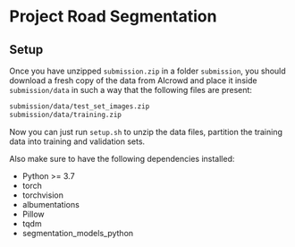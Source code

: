 # Project Road Segmentation

## Setup
Once you have unzipped `submission.zip` in a folder `submission`, you should 
download a fresh copy of the data from AIcrowd and place it inside 
`submission/data` in such a way that the following files are present:
```bash
submission/data/test_set_images.zip
submission/data/training.zip
```
Now you can just run `setup.sh` to unzip the data files, partition the training 
data into training and validation sets.

Also make sure to have the following dependencies installed:
- Python >= 3.7
- torch
- torchvision
- albumentations
- Pillow
- tqdm
- segmentation_models_python